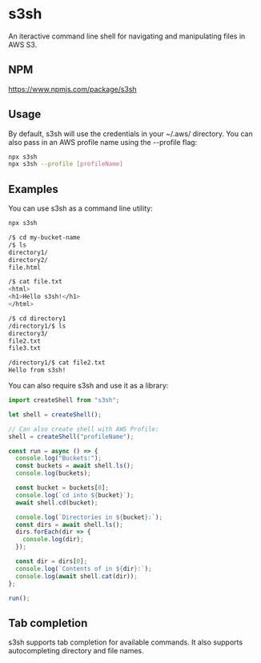 # s3sh
An iteractive command line shell for navigating and manipulating files in AWS S3.

## NPM
https://www.npmjs.com/package/s3sh

## Usage
By default, s3sh will use the credentials in your ~/.aws/ directory. You can also pass in an AWS profile name using the --profile flag:

```bash
npx s3sh
npx s3sh --profile [profileName]
```


## Examples
You can use s3sh as a command line utility:

```bash
npx s3sh

/$ cd my-bucket-name
/$ ls
directory1/
directory2/
file.html

/$ cat file.txt
<html>
<h1>Hello s3sh!</h1>
</html>

/$ cd directory1
/directory1/$ ls
directory3/
file2.txt
file3.txt

/directory1/$ cat file2.txt
Hello from s3sh!
```

You can also require s3sh and use it as a library:

```javascript
import createShell from "s3sh";

let shell = createShell();

// Can also create shell with AWS Profile:
shell = createShell("profileName");

const run = async () => {
  console.log("Buckets:");
  const buckets = await shell.ls();
  console.log(buckets);

  const bucket = buckets[0];
  console.log(`cd into ${bucket}`);
  await shell.cd(bucket);

  console.log(`Directories in ${bucket}:`);
  const dirs = await shell.ls();
  dirs.forEach(dir => {
    console.log(dir);
  });

  const dir = dirs[0];
  console.log(`Contents of in ${dir}:`);
  console.log(await shell.cat(dir));
};

run();
```

## Tab completion
s3sh supports tab completion for available commands. It also supports autocompleting directory and file names.
